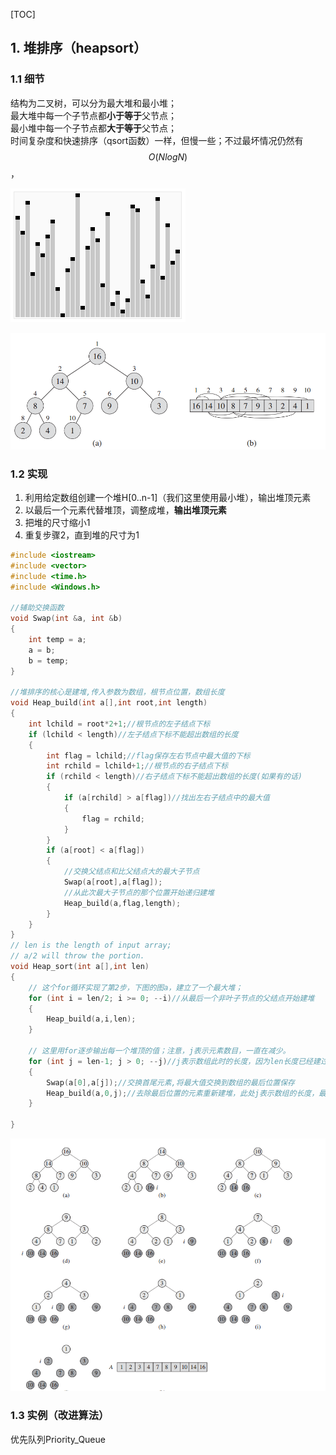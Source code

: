 [TOC]


## 1. 堆排序（heapsort）
### 1.1 细节
结构为二叉树，可以分为最大堆和最小堆；  
最大堆中每一个子节点都**小于等于**父节点；  
最小堆中每一个子节点都**大于等于**父节点；  
时间复杂度和快速排序（qsort函数）一样，但慢一些；不过最坏情况仍然有$$O(NlogN)$$，

![堆排序](.\images\stl-heapsort.gif)

![max-heap](images/1578727162108.png)

### 1.2 实现
1. 利用给定数组创建一个堆H[0..n-1]（我们这里使用最小堆），输出堆顶元素
2. 以最后一个元素代替堆顶，调整成堆，**输出堆顶元素**
3. 把堆的尺寸缩小1
4. 重复步骤2，直到堆的尺寸为1

```c++
#include <iostream>
#include <vector>
#include <time.h>
#include <Windows.h>

//辅助交换函数
void Swap(int &a, int &b)
{
	int temp = a;
	a = b;
	b = temp;
}

//堆排序的核心是建堆,传入参数为数组，根节点位置，数组长度
void Heap_build(int a[],int root,int length)
{
	int lchild = root*2+1;//根节点的左子结点下标
	if (lchild < length)//左子结点下标不能超出数组的长度
	{
		int flag = lchild;//flag保存左右节点中最大值的下标
		int rchild = lchild+1;//根节点的右子结点下标
		if (rchild < length)//右子结点下标不能超出数组的长度(如果有的话)
		{
			if (a[rchild] > a[flag])//找出左右子结点中的最大值
			{
				flag = rchild;
			}
		}
		if (a[root] < a[flag])
		{
			//交换父结点和比父结点大的最大子节点
			Swap(a[root],a[flag]);
			//从此次最大子节点的那个位置开始递归建堆
			Heap_build(a,flag,length);
		}
	}
}
// len is the length of input array;
// a/2 will throw the portion.
void Heap_sort(int a[],int len)
{
	// 这个for循环实现了第2步，下图的图a，建立了一个最大堆；
	for (int i = len/2; i >= 0; --i)//从最后一个非叶子节点的父结点开始建堆
	{
		Heap_build(a,i,len);
	}

	// 这里用for逐步输出每一个堆顶的值；注意，j表示元素数目，一直在减少。
	for (int j = len-1; j > 0; --j)//j表示数组此时的长度，因为len长度已经建过了，从len-1开始
	{
		Swap(a[0],a[j]);//交换首尾元素,将最大值交换到数组的最后位置保存
		Heap_build(a,0,j);//去除最后位置的元素重新建堆，此处j表示数组的长度，最后一个位置下标变为len-2
	}

}
```

![1578744269500](images/1578744269500.png)

### 1.3 实例（改进算法）
优先队列Priority_Queue



